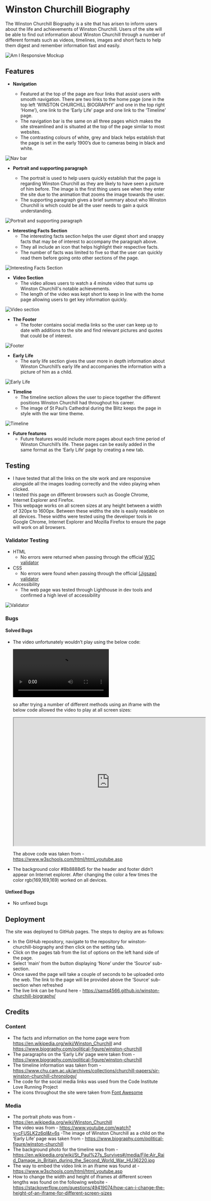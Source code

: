 # Winston Churchill Biography

The Winston Churchill Biography is a site that has arisen to inform users about the life and achievements of Winston Churchill. Users of the site will be able to find out information about Winston Churchill through a number of different formats such as videos, timelines, images and short facts to help them digest and remember information fast and easily. 

![Am I Responsive Mockup](https://github.com/sams4566/project-1/blob/main/media/winston1.jpg)

## Features
- __Navigation__

  - Featured at the top of the page are four links that assist users with smooth navigation. There are two links to the home page (one in the top left ‘WINSTON CHURCHILL BIOGRAPHY’ and one in the top right ‘Home’), one link to the ‘Early Life’ page and one link to the ‘Timeline’ page.
  - The navigation bar is the same on all three pages which makes the site streamlined and is situated at the top of the page similar to most websites.
  - The contrasting colours of white, grey and black helps establish that the page is set in the early 1900’s due to cameras being in black and white.

![Nav bar](https://github.com/sams4566/project-1/blob/main/media/winston2.jpg)

- __Portrait and supporting paragraph__

  - The portrait is used to help users quickly establish that the page is regarding Winston Churchill as they are likely to have seen a picture of him before. The image is the first thing users see when they enter the site due to the animation that zooms the image towards the user. 
  - The supporting paragraph gives a brief summary about who Winston Churchill is which could be all the user needs to gain a quick understanding. 

![Portrait and supporting paragraph](https://github.com/sams4566/project-1/blob/main/media/winston3.jpg)

- __Interesting Facts Section__
  - The interesting facts section helps the user digest short and snappy facts that may be of interest to accompany the paragraph above. 
  - They all include an icon that helps highlight their respective facts.
  - The number of facts was limited to five so that the user can quickly read them before going onto other sections of the page.

![Interesting Facts Section](https://github.com/sams4566/project-1/blob/main/media/winston4.jpg)

- __Video Section__
  - The video allows users to watch a 4 minute video that sums up Winston Churchill's notable achievements. 
  - The length of the video was kept short to keep in line with the home page allowing users to get key information quickly. 

![Video section](https://github.com/sams4566/project-1/blob/main/media/winston5.jpg)

- __The Footer__
  - The footer contains social media links so the user can keep up to date with additions to the site and find relevant pictures and quotes that could be of interest.

![Footer](https://github.com/sams4566/project-1/blob/main/media/winston6.jpg)

- __Early Life__
  - The early life section gives the user more in depth information about Winston Churchill’s early life and accompanies the information with a picture of him as a child.

![Early Life](https://github.com/sams4566/project-1/blob/main/media/winston6.jpg)

- __Timeline__
  - The timeline section allows the user to piece together the different positions Winston Churchill had throughout his career. 
  - The image of St Paul’s Cathedral during the Blitz keeps the page in style with the war time theme.

![Timeline](https://github.com/sams4566/project-1/blob/main/media/winston7.jpg)

- __Future features__
  - Future features would include more pages about each time period of Winston Churchill’s life. These pages can be easily added in the same format as the ‘Early Life’ page by creating a new tab.

## Testing
  - I have tested that all the links on the site work and are responsive alongside all the images loading correctly and the video playing when clicked.
  - I tested this page on different browsers such as Google Chrome, Internet Explorer and Firefox. 
  - This webpage works on all screen sizes at any height between a width of 320px to 1600px. Between these widths the site is easily readable on all devices. These widths were tested using the developer tools in Google Chrome, Internet Explorer and Mozilla Firefox to ensure the page will work on all browsers.

### Validator Testing
- HTML
  - No errors were returned when passing through the official [W3C validator](https://validator.w3.org/nu/?doc=https%3A%2F%2Fsams4566.github.io%2Fwinston-churchill-biography%2F)
- CSS
  - No errors were found when passing through the official [(Jigsaw) validator](https://jigsaw.w3.org/css-validator/validator?uri=https%3A%2F%2Fsams4566.github.io%2Fwinston-churchill-biography%2F&profile=css3svg&usermedium=all&warning=1&vextwarning=&lang=en)
- Accessibility
  - The web page was tested through Lighthouse in dev tools and confirmed a high level of accessibility

![Validator](https://github.com/sams4566/project-1/blob/main/media/winston8.jpg)

### Bugs
#### Solved Bugs 

- The video unfortunately wouldn’t play using the below code: 


  <video src="https://www.youtube.com/watch?v=cFUSLK2z6qI&t=6s" controls>
                <p></p>
                <a href="https://www.youtube.com/watch?v=cFUSLK2z6qI&t=6s">Link to the video.</a>
            </video>

  so after trying a number of different methods using an iframe with the below code allowed the video to play at   all screen sizes:

  <iframe width="600" height="400" src="https://www.youtube.com/embed/cFUSLK2z6qI" id="video"></iframe>

  The above code was taken from - https://www.w3schools.com/html/html_youtube.asp 
- The background color #8b8888d5 for the header and footer didn’t appear on Internet explorer. After changing the color a few times the color rgb(169,169,169) worked on all devices.

#### Unfixed Bugs
- No unfixed bugs

## Deployment
The site was deployed to GitHub pages. The steps to deploy are as follows:
- In the GitHub repository, navigate to the repository for winston-churchill-biography and then click on the setting tab.
- Click on the pages tab from the list of options on the left hand side of the page.
- Select ‘main’ from the button displaying ‘None’ under the ‘Source’ sub-section.
- Once saved the page will take a couple of seconds to be uploaded onto the web. The link to the page will be provided above the ‘Source’ sub-section when refreshed
- The live link can be found here - https://sams4566.github.io/winston-churchill-biography/ 

## Credits
### Content
- The facts and information on the home page were from https://en.wikipedia.org/wiki/Winston_Churchill and https://www.biography.com/political-figure/winston-churchill 
- The paragraphs on the ‘Early Life’ page were taken from - https://www.biography.com/political-figure/winston-churchill 
- The timeline information was taken from - https://www.chu.cam.ac.uk/archives/collections/churchill-papers/sir-winston-churchill-chronology/
- The code for the social media links was used from the Code Institute Love Running Project
- The icons throughout the site were taken from [Font Awesome](https://fontawesome.com/)

### Media
- The portrait photo was from - https://en.wikipedia.org/wiki/Winston_Churchill
- The video was from - https://www.youtube.com/watch?v=cFUSLK2z6qI&t=6s 
 -The image of Winston Churchill as a child on the ‘Early Life’ page was taken from - https://www.biography.com/political-figure/winston-churchill 
- The background photo for the timeline was from - https://en.wikipedia.org/wiki/St_Paul%27s_Survives#/media/File:Air_Raid_Damage_in_Britain_during_the_Second_World_War_HU36220.jpg 
- The way to embed the video link in an iframe was found at - https://www.w3schools.com/html/html_youtube.asp
- How to change the width and height of iframes at different screen lengths was found on the following website - https://stackoverflow.com/questions/49419074/how-can-i-change-the-height-of-an-iframe-for-different-screen-sizes
